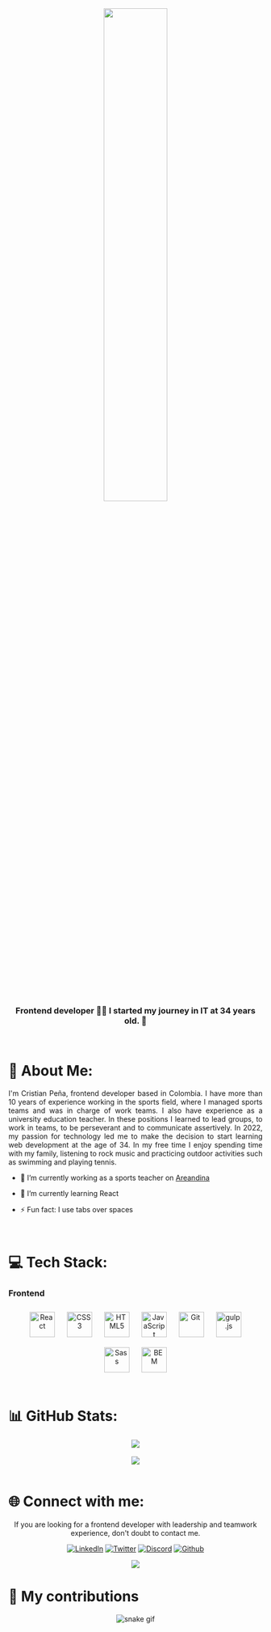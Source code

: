 <div align="center">
<img src="https://rishavanand.github.io/static/images/greetings.gif" align="center" style="width: 50%" />
</div>  

### <div align="center">Frontend developer 👨‍💻 I started my journey in IT at 34 years old. 🚀</div>  
<br/>  

# 💫 About Me:

<p align="justify"> I'm Cristian Peña, frontend developer based in Colombia. I have more than 10 years of experience working in the sports field, where I managed sports teams and was in charge of work teams. I also have experience as a university education teacher. In these positions I learned to lead groups, to work in teams, to be perseverant and to communicate assertively. 
In 2022, my passion for technology led me to make the decision to start learning web development at the age of 34. 
In my free time I enjoy spending time with my family, listening to rock music and practicing outdoor activities such as swimming and playing tennis. <p/>


- 🔭 I’m currently working as a sports teacher on [Areandina](https://areandina.edu.co)  

- 🌱 I’m currently learning React    

- ⚡ Fun fact: I use tabs over spaces  
  
<br/>  


# 💻 Tech Stack:

### Frontend  
<div align="center">  
<a href="https://reactjs.org/" target="_blank"><img style="margin: 10px" src="https://profilinator.rishav.dev/skills-assets/react-original-wordmark.svg" alt="React" height="50" /></a>  
<a href="https://www.w3schools.com/css/" target="_blank"><img style="margin: 10px" src="https://profilinator.rishav.dev/skills-assets/css3-original-wordmark.svg" alt="CSS3" height="50" /></a>  
<a href="https://en.wikipedia.org/wiki/HTML5" target="_blank"><img style="margin: 10px" src="https://profilinator.rishav.dev/skills-assets/html5-original-wordmark.svg" alt="HTML5" height="50" /></a>  
<a href="https://www.javascript.com/" target="_blank"><img style="margin: 10px" src="https://profilinator.rishav.dev/skills-assets/javascript-original.svg" alt="JavaScript" height="50" /></a>  
<a href="https://github.com/" target="_blank"><img style="margin: 10px" src="https://profilinator.rishav.dev/skills-assets/git-scm-icon.svg" alt="Git" height="50" /></a>  
<a href="https://gulpjs.com/" target="_blank"><img style="margin: 10px" src="https://profilinator.rishav.dev/skills-assets/gulp-plain.svg" alt="gulp.js" height="50" /></a>  
<a href="https://sass-lang.com/" target="_blank"><img style="margin: 10px" src="https://profilinator.rishav.dev/skills-assets/sass-original.svg" alt="Sass" height="50" /></a>  
<a href="http://getbem.com/" target="_blank"><img style="margin: 10px" src="https://profilinator.rishav.dev/skills-assets/bem.svg" alt="BEM" height="50" /></a>  
</div>

<br/>  


# 📊 GitHub Stats:

<div align="center" href="https://github.com/anuraghazra/github-readme-stats">
  <img align="center" src="https://github-readme-stats-sigma-five.vercel.app/api?username=cristianps1988&count_private=true&show_icons=true&?theme=radical" />
</div>

<br/>  

<div align="center" href="https://github.com/anuraghazra/github-readme-stats">
  <img align="center" src="https://github-readme-stats-sigma-five.vercel.app/api/top-langs/?username=cristianps1988&layout=compact" />
</div>

<br/>

# 🌐 Connect with me:
<div align="center">
<p> If you are looking for a frontend developer with leadership and teamwork experience, don't doubt to contact me. <p/>
  
[![LinkedIn](https://img.shields.io/badge/LinkedIn-%230077B5.svg?logo=linkedin&logoColor=white)](https://linkedin.com/in/cristianps1988) 
[![Twitter](https://img.shields.io/badge/Twitter-%231DA1F2.svg?logo=Twitter&logoColor=white)](https://twitter.com/cristianps1988) 
[![Discord](https://img.shields.io/badge/Discord-%237289DA.svg?logo=discord&logoColor=white)](https://discord.gg/https://discord.gg/Jrr8Vrk8) 
[![Github](https://img.shields.io/badge/Github-%2324292e.svg?logo=github&logoColor=white)](https://github.com/cristianps1988)
<p align="center"><img src="https://komarev.com/ghpvc/?username=cristianps&&style=flat-square" align="center" /></p>
</div>  

# 🐍 My contributions 
<div align="center">

![snake gif](https://github.com/cristianps1988/cristianps1988/blob/output/github-contribution-grid-snake.gif)

</div>  
